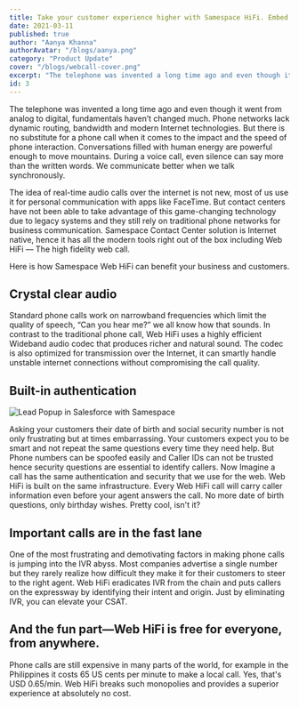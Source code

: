 ```yaml
---
title: Take your customer experience higher with Samespace HiFi. Embed high fidelity calls into your web.
date: 2021-03-11
published: true
author: "Aanya Khanna"
authorAvatar: "/blogs/aanya.png"
category: "Product Update"
cover: "/blogs/webcall-cover.png"
excerpt: "The telephone was invented a long time ago and even though it went from analog to digital, fundamentals haven’t changed much."
id: 3
---
```


The telephone was invented a long time ago and even though it went from analog to digital, fundamentals haven’t changed much. Phone networks lack dynamic routing, bandwidth and modern Internet technologies. But there is no substitute for a phone call when it comes to the impact and the speed of phone interaction. Conversations filled with human energy are powerful enough to move mountains. During a voice call, even silence can say more than the written words. We communicate better when we talk synchronously.

The idea of real-time audio calls over the internet is not new, most of us use it for personal communication with apps like FaceTime. But contact centers have not been able to take advantage of this game-changing technology due to legacy systems and they still rely on traditional phone networks for business communication. Samespace Contact Center solution is Internet native, hence it has all the modern tools right out of the box including Web HiFi — The high fidelity web call.

Here is how Samespace Web HiFi can benefit your business and customers.

## Crystal clear audio

Standard phone calls work on narrowband frequencies which limit the quality of speech, “Can you hear me?” we all know how that sounds. In contrast to the traditional phone call, Web HiFi uses a highly efficient Wideband audio codec that produces richer and natural sound. The codec is also optimized for transmission over the Internet, it can smartly handle unstable internet connections without compromising the call quality.

## Built-in authentication

![Lead Popup in Salesforce with Samespace](./assets/lead-pop.png)

Asking your customers their date of birth and social security number is not only frustrating but at times embarrassing. Your customers expect you to be smart and not repeat the same questions every time they need help. But Phone numbers can be spoofed easily and Caller IDs can not be trusted hence security questions are essential to identify callers. Now Imagine a call has the same authentication and security that we use for the web. Web HiFi is built on the same infrastructure. Every Web HiFi call will carry caller information even before your agent answers the call. No more date of birth questions, only birthday wishes. Pretty cool, isn't it?

## Important calls are in the fast lane

One of the most frustrating and demotivating factors in making phone calls is jumping into the IVR abyss. Most companies advertise a single number but they rarely realize how difficult they make it for their customers to steer to the right agent. Web HiFi eradicates IVR from the chain and puts callers on the expressway by identifying their intent and origin. Just by eliminating IVR, you can elevate your CSAT.

## And the fun part—Web HiFi is free for everyone, from anywhere.

Phone calls are still expensive in many parts of the world, for example in the Philippines it costs 65 US cents per minute to make a local call. Yes, that's USD 0.65/min. Web HiFi breaks such monopolies and provides a superior experience at absolutely no cost.
